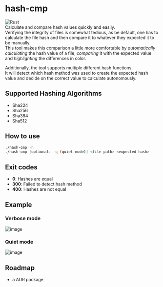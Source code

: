 # hash-cmp
![Rust](https://img.shields.io/badge/rust-%23000000.svg?style=for-the-badge&logo=rust&logoColor=white)\
Calculate and compare hash values quickly and easily.\
Verifying the integrity of files is somewhat tedious, as be default,
one has to calculate the file hash and then compare it to whatever they expected 
it to be manually.\
This tool makes this comparison a little more comfortable by *automatically calculating*
the hash value of a file, *comparing* it with the expected value and *highlighting* the differences in color.

Additionally, the tool supports multiple different hash functions.\
It will detect which hash method was used to create the expected hash value and decide
on the correct value to calculate autonomously.

## Supported Hashing Algorithms
- Sha224
- Sha256
- Sha384
- Sha512

## How to use
```bash
./hash-cmp -h
./hash-cmp [optional: -q (quiet mode)] <file path> <expected hash>
```

## Exit codes

- **0**: Hashes are equal
- **300**: Failed to detect hash method
- **400**: Hashes are not equal

## Example
### Verbose mode
![image](https://user-images.githubusercontent.com/77125551/181935367-3dd1910d-70be-4a01-80c7-9bd893a4682e.png)

### Quiet mode
![image](https://user-images.githubusercontent.com/77125551/181935391-d6f9275c-9bd8-4af5-b302-f50bb641d7a3.png)


## Roadmap
- a AUR package
